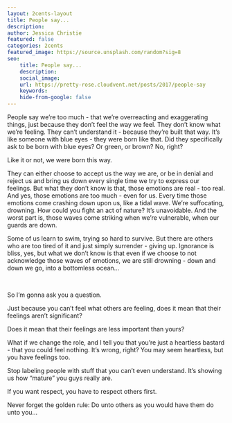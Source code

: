 ```yaml
---
layout: 2cents-layout
title: People say...
description:
author: Jessica Christie
featured: false
categories: 2cents
featured_image: https://source.unsplash.com/random?sig=8
seo:
    title: People say...
    description:
    social_image:
    url: https://pretty-rose.cloudvent.net/posts/2017/people-say
    keywords:
    hide-from-google: false
---
```

People say we’re too much - that we’re overreacting and exaggerating things, just because they don’t feel the way we feel. They don’t know what we’re feeling. They can’t understand it - because they’re built that way. It’s like someone with blue eyes - they were born like that. Did they specifically ask to be born with blue eyes? Or green, or brown? No, right?

Like it or not, we were born this way.

They can either choose to accept us the way we are, or be in denial and reject us and bring us down every single time we try to express our feelings. But what they don’t know is that, those emotions are real - too real. And yes, those emotions are too much - even for us. Every time those emotions come crashing down upon us, like a tidal wave. We’re suffocating, drowning. How could you fight an act of nature? It’s unavoidable. And the worst part is, those waves come striking when we’re vulnerable, when our guards are down.

Some of us learn to swim, trying so hard to survive. But there are others who are too tired of it and just simply surrender - giving up. Ignorance is bliss, yes, but what we don’t know is that even if we choose to not acknowledge those waves of emotions, we are still drowning - down and down we go, into a bottomless ocean…

&nbsp;

So I’m gonna ask you a question.

Just because you can’t feel what others are feeling, does it mean that their feelings aren’t significant?

Does it mean that their feelings are less important than yours?

What if we change the role, and I tell you that you’re just a heartless bastard - that you could feel nothing. It’s wrong, right? You may seem heartless, but you have feelings too.

Stop labeling people with stuff that you can’t even understand. It’s showing us how “mature” you guys really are.

If you want respect, you have to respect others first.

Never forget the golden rule: Do unto others as you would have them do unto you…

&nbsp;

